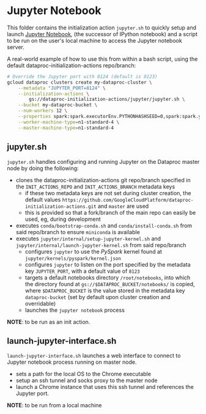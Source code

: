 # Jupyter Notebook

This folder contains the initialization action `jupyter.sh` to quickly setup and launch [Jupyter Notebook](http://jupyter.org/), (the successor of IPython notebook) and a script to be run on the user's local machine to access the Jupyter notebook server.

A real-world example of how to use this from within a bash script, using the default dataproc-initialization-actions repo/branch:

```bash
# Override the Jupyter port with 8124 (default is 8123)
gcloud dataproc clusters create my-dataproc-cluster \
    --metadata "JUPYTER_PORT=8124" \
    --initialization-actions \
        gs://dataproc-initialization-actions/jupyter/jupyter.sh \
    --bucket my-dataproc-bucket \
    --num-workers 12 \
    --properties spark:spark.executorEnv.PYTHONHASHSEED=0,spark:spark.yarn.am.memory=1024m \
    --worker-machine-type=n1-standard-4 \
    --master-machine-type=n1-standard-4
```

## jupyter.sh

`jupyter.sh` handles configuring and running Jupyter on the Dataproc master node by doing the following:

- clones the dataproc-initialization-actions git repo/branch specified in the `INIT_ACTIONS_REPO` and `INIT_ACTIONS_BRANCH` metadata keys
  - if these two metadata keys are not set during cluster creation, the default values `https://github.com/GoogleCloudPlatform/dataproc-initialization-actions.git` and `master` are used
  - this is provided so that a fork/branch of the main repo can easily be used, eg, during development
- executes `conda/bootstrap-conda.sh` and `conda/install-conda.sh` from said repo/branch to ensure `miniconda` is available
- executes `jupyter/internal/setup-jupyter-kernel.sh` and `jupyter/internal/launch-jupyter-kernel.sh` from said repo/branch
  - configures `jupyter` to use the *PySpark* kernel found at `jupyter/kernels/pyspark/kernel.json`
  - configures `jupyter` to listen on the port specified by the metadata key `JUPYTER_PORT`, with a default value of `8123`
  - targets a default notebooks directory `/root/notebooks`, into which the directory found at `gs://$DATAPROC_BUCKET/notebooks/` is copied, where `$DATAPROC_BUCKET` is the value stored in the metadata key `dataproc-bucket` (set by default upon cluster creation and overridable)
  - launches the `jupyter notebook` process

**NOTE**: to be run as an init action.


## launch-jupyter-interface.sh

`launch-jupyter-interface.sh` launches a web interface to connect to Jupyter notebook process running on master node.

- sets a path for the local OS to the Chrome executable
- setup an ssh tunnel and socks proxy to the master node
- launch a Chrome instance that uses this ssh tunnel and references the Jupyter port.

**NOTE**: to be run from a local machine
